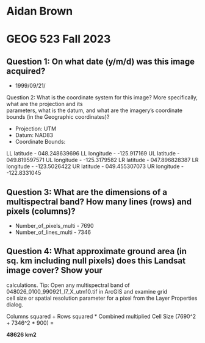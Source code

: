 
# Aidan Brown
# GEOG 523 Fall 2023


## Question 1: On what date (y/m/d) was this image acquired?

- 1999/09/21/


Question 2: What is the coordinate system for this image? More specifically, what are the projection and its  
parameters, what is the datum, and what are the imagery’s coordinate bounds (in the Geographic coordinates)?

- Projection: UTM
- Datum: NAD83
- Coordinate Bounds: 

LL latitude - 048.248639696
LL longitude - -125.917169
UL latitude - 049.819597571
UL longitude - -125.3179582
LR latitude - 047.896828387
LR longitude - -123.5026422
UR latitude - 049.455307073
UR longitude - -122.8331045

## Question 3: What are the dimensions of a multispectral band? How many lines (rows) and pixels (columns)?

- Number_of_pixels_multi - 7690
- Number_of_lines_multi - 7346


## Question 4: What approximate ground area (in sq. km including null pixels) does this Landsat image cover? Show your  
calculations. Tip: Open any multispectral band of 048026_0100_990921_l7_X_utm10.tif in ArcGIS and examine grid  
cell size or spatial resolution parameter for a pixel from the Layer Properties dialog.

Columns squared + Rows squared * Combined multiplied Cell Size (7690^2 + 7346^2 * 900) = 

**48626 km2**







